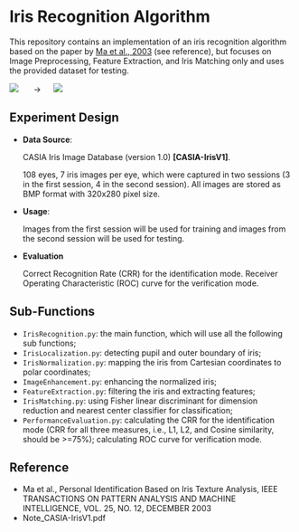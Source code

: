 # Iris Recognition Algorithm

This repository contains an implementation of an iris recognition algorithm based on the paper by [Ma et al., 2003](https://ieeexplore.ieee.org/document/1251145) (see reference), but focuses on Image Preprocessing, Feature Extraction, and Iris Matching only and uses the provided dataset for testing. 

<kbd>
<img src="https://user-images.githubusercontent.com/114009025/230469011-21655c5c-987d-4175-9954-ebece83336fd.png">
</kbd>
&emsp; &rarr; &emsp; 
<kbd>
<img src="https://user-images.githubusercontent.com/114009025/230469095-454d826f-d2e6-43a2-9ec7-ed83d5479a94.png">
</kbd>


## Experiment Design
- **Data Source**: 

  CASIA Iris Image Database (version 1.0) **[CASIA-IrisV1]**.
  
  108 eyes, 7 iris images per eye, which were captured in two sessions (3 in the first session, 4 in the second session). All images are stored as BMP format with 320x280 pixel size.
- **Usage**: 
  
    Images from the first session will be used for training and images from the second session will be used for testing.
- **Evaluation**

  Correct Recognition Rate (CRR) for the identification mode.
  Receiver Operating Characteristic (ROC) curve for the verification mode.

## Sub-Functions
- `IrisRecognition.py`: the main function, which will use all the following sub functions;
- `IrisLocalization.py`: detecting pupil and outer boundary of iris;
- `IrisNormalization.py`: mapping the iris from Cartesian coordinates to polar coordinates;
- `ImageEnhancement.py`: enhancing the normalized iris;
- `FeatureExtraction.py`: filtering the iris and extracting features;
- `IrisMatching.py`: using Fisher linear discriminant for dimension reduction and nearest center classifier for classification;
- `PerformanceEvaluation.py`: calculating the CRR for the identification mode (CRR for all three measures, i.e., L1, L2, and Cosine similarity, should be >=75%); calculating ROC curve for verification mode.

## Reference
- Ma et al., Personal Identification Based on Iris Texture Analysis, IEEE TRANSACTIONS ON PATTERN ANALYSIS AND MACHINE INTELLIGENCE, VOL. 25, NO. 12, DECEMBER 2003
- Note_CASIA-IrisV1.pdf

